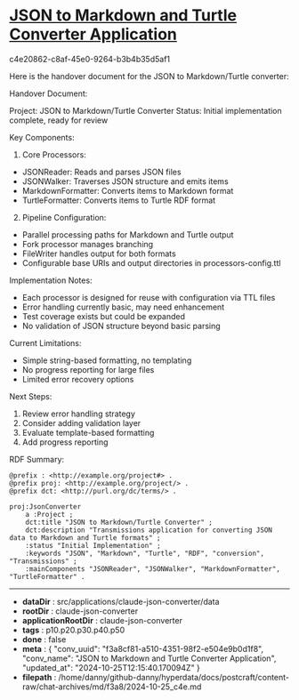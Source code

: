 # [JSON to Markdown and Turtle Converter Application](https://claude.ai/chat/f3a8cf81-a510-4351-98f2-e504e9b0d1f8)

c4e20862-c8af-45e0-9264-b3b4b35d5af1

 Here is the handover document for the JSON to Markdown/Turtle converter:

Handover Document:

Project: JSON to Markdown/Turtle Converter
Status: Initial implementation complete, ready for review

Key Components:
1. Core Processors:
- JSONReader: Reads and parses JSON files
- JSONWalker: Traverses JSON structure and emits items
- MarkdownFormatter: Converts items to Markdown format
- TurtleFormatter: Converts items to Turtle RDF format

2. Pipeline Configuration:
- Parallel processing paths for Markdown and Turtle output
- Fork processor manages branching
- FileWriter handles output for both formats
- Configurable base URIs and output directories in processors-config.ttl

Implementation Notes:
- Each processor is designed for reuse with configuration via TTL files
- Error handling currently basic, may need enhancement
- Test coverage exists but could be expanded
- No validation of JSON structure beyond basic parsing

Current Limitations:
- Simple string-based formatting, no templating
- No progress reporting for large files
- Limited error recovery options

Next Steps:
1. Review error handling strategy
2. Consider adding validation layer
3. Evaluate template-based formatting
4. Add progress reporting

RDF Summary:
```turtle
@prefix : <http://example.org/project#> .
@prefix proj: <http://example.org/project/> .
@prefix dct: <http://purl.org/dc/terms/> .

proj:JsonConverter
    a :Project ;
    dct:title "JSON to Markdown/Turtle Converter" ;
    dct:description "Transmissions application for converting JSON data to Markdown and Turtle formats" ;
    :status "Initial Implementation" ;
    :keywords "JSON", "Markdown", "Turtle", "RDF", "conversion", "Transmissions" ;
    :mainComponents "JSONReader", "JSONWalker", "MarkdownFormatter", "TurtleFormatter" .
```

---

* **dataDir** : src/applications/claude-json-converter/data
* **rootDir** : claude-json-converter
* **applicationRootDir** : claude-json-converter
* **tags** : p10.p20.p30.p40.p50
* **done** : false
* **meta** : {
  "conv_uuid": "f3a8cf81-a510-4351-98f2-e504e9b0d1f8",
  "conv_name": "JSON to Markdown and Turtle Converter Application",
  "updated_at": "2024-10-25T12:15:40.170094Z"
}
* **filepath** : /home/danny/github-danny/hyperdata/docs/postcraft/content-raw/chat-archives/md/f3a8/2024-10-25_c4e.md
